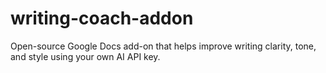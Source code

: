 # writing-coach-addon
Open-source Google Docs add-on that helps improve writing clarity, tone, and style using your own AI API key.
